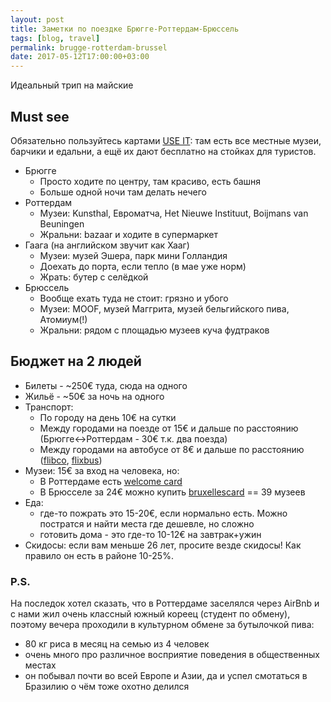 ```yaml
---
layout: post
title: Заметки по поездке Брюгге-Роттердам-Брюссель
tags: [blog, travel]
permalink: brugge-rotterdam-brussel
date: 2017-05-12T17:00:00+03:00
---
```


Идеальный трип на майские
<!--more-->
## Must see
Обязательно пользуйтесь картами [USE IT](https://www.use-it.travel/home): там есть все местные музеи, барчики и едальни, а ещё их дают бесплатно на стойках для туристов.
- Брюгге
  - Просто ходите по центру, там красиво, есть башня
  - Больше одной ночи там делать нечего
- Роттердам
    - Музеи: Kunsthal, Евроматча, Het Nieuwe Instituut, Boijmans van Beuningen
    - Жральни: bazaar и ходите в супермаркет
- Гаага (на английском звучит как Хааг)
    - Музеи: музей Эшера, парк мини Голландия
    - Доехать до порта, если тепло (в мае уже норм)
    - Жрать: бутер с селёдкой
- Брюссель
    - Вообще ехать туда не стоит: грязно и убого
    - Музеи: MOOF, музей Маггрита, музей бельгийского пива, Атомиум(!)
    - Жральни: рядом с площадью музеев куча фудтраков

## Бюджет на 2 людей

- Билеты - ~250€ туда, сюда на одного
- Жильё - ~50€ за ночь на одного
- Транспорт:
  - По городу на день 10€ на сутки
  - Между городами на поезде от 15€ и дальше по расстоянию (Брюгге<->Роттердам - 30€ т.к. два поезда)
  - Между городами на автобусе от 8€ и дальше по расстоянию ([flibco](https://www.flibco.com/en), [flixbus](https://www.flixbus.ru/))
- Музеи: 15€ за вход на человека, но:
  - В Роттердаме есть [welcome card](https://www.rotterdamwelcomecard.com/en/alle-kortingen.html)
  - В Брюсселе за 24€ можно купить [bruxellescard](https://visit.brussels/en/lists/brussels-card-museums) == 39 музеев
- Еда:
  - где-то пожрать это 15-20€, если нормально есть. Можно постратся и найти места где дешевле, но сложно
  - готовить дома - это где-то 10-12€ на завтрак+ужин
- Скидосы: если вам меньше 26 лет, просите везде скидосы! Как правило он есть в районе 10-25%.


### P.S.
На последок хотел сказать, что в Роттердаме заселялся через AirBnb и с нами жил очень классный южный кореец (студент по обмену), поэтому вечера проходили в культурном обмене за бутылочкой пива:
- 80 кг риса в месяц на семью из 4 человек
- очень много про различное восприятие поведения в общественных местах
- он побывал почти во всей Европе и Азии, да и успел смотаться в Бразилию о чём тоже охотно делился
